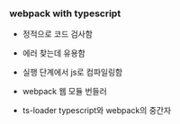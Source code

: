 ### webpack with typescript

- 정적으로 코드 검사함
- 에러 찾는데 유용함
- 실행 단계에서 js로 컴파일링함

- webpack
  웹 모듈 번들러

- ts-loader
  typescript와 webpack의 중간자
